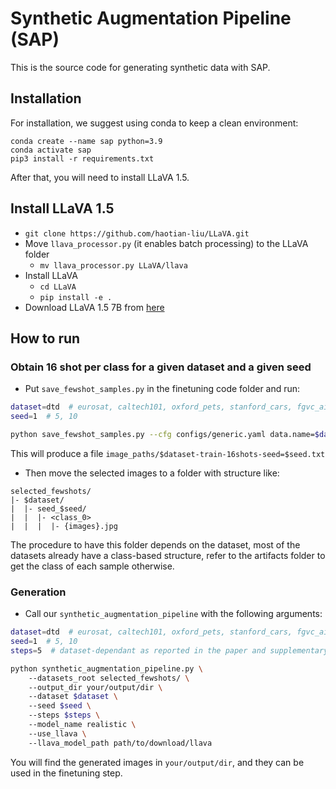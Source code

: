 # Synthetic Augmentation Pipeline (SAP)
This is the source code for generating synthetic data with SAP.

## Installation
For installation, we suggest using conda to keep a clean environment:
```
conda create --name sap python=3.9
conda activate sap
pip3 install -r requirements.txt
```
After that, you will need to install LLaVA 1.5.

## Install LLaVA 1.5

- `git clone https://github.com/haotian-liu/LLaVA.git`
- Move `llava_processor.py` (it enables batch processing) to the LLaVA folder
    - `mv llava_processor.py LLaVA/llava`
- Install LLaVA
    - `cd LLaVA`
    - `pip install -e .`
- Download LLaVA 1.5 7B from [here](https://huggingface.co/liuhaotian/llava-v1.5-7b)

## How to run

### Obtain 16 shot per class for a given dataset and a given seed

- Put `save_fewshot_samples.py` in the finetuning code folder and run:

```bash
dataset=dtd  # eurosat, caltech101, oxford_pets, stanford_cars, fgvc_aircract, food101, flowers102, sun397, imagenet
seed=1  # 5, 10

python save_fewshot_samples.py --cfg configs/generic.yaml data.name=$dataset seed=$seed
```

This will produce a file `image_paths/$dataset-train-16shots-seed=$seed.txt`

- Then move the selected images to a folder with structure like:

```
selected_fewshots/
|- $dataset/
|  |- seed_$seed/
|  |  |- <class_0>
|  |  |  |- {images}.jpg
```

The procedure to have this folder depends on the dataset, most of the datasets already have a class-based structure, refer to the artifacts folder to get the class of each sample otherwise.

### Generation

- Call our `synthetic_augmentation_pipeline` with the following arguments:

```bash
dataset=dtd  # eurosat, caltech101, oxford_pets, stanford_cars, fgvc_aircract, food101, flowers102, sun397, imagenet
seed=1  # 5, 10
steps=5  # dataset-dependant as reported in the paper and supplementary, it refers to the amount of noise added to the latents, a lower value preserves the original image more

python synthetic_augmentation_pipeline.py \ 
    --datasets_root selected_fewshots/ \ 
    --output_dir your/output/dir \ 
    --dataset $dataset \ 
    --seed $seed \ 
    --steps $steps \ 
    --model_name realistic \ 
    --use_llava \ 
    --llava_model_path path/to/download/llava
```

You will find the generated images in `your/output/dir`, and they can be used in the finetuning step.
